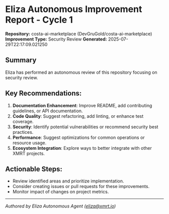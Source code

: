 # Eliza Autonomous Improvement Report - Cycle 1
**Repository:** costa-ai-marketplace (DevGruGold/costa-ai-marketplace)
**Improvement Type:** Security Review
**Generated:** 2025-07-29T22:17:09.021250

## Summary
Eliza has performed an autonomous review of this repository focusing on security review.

## Key Recommendations:
1.  **Documentation Enhancement**: Improve README, add contributing guidelines, or API documentation.
2.  **Code Quality**: Suggest refactoring, add linting, or enhance test coverage.
3.  **Security**: Identify potential vulnerabilities or recommend security best practices.
4.  **Performance**: Suggest optimizations for common operations or resource usage.
5.  **Ecosystem Integration**: Explore ways to better integrate with other XMRT projects.

## Actionable Steps:
*   Review identified areas and prioritize implementation.
*   Consider creating issues or pull requests for these improvements.
*   Monitor impact of changes on project metrics.

---
*Authored by Eliza Autonomous Agent (eliza@xmrt.io)*
